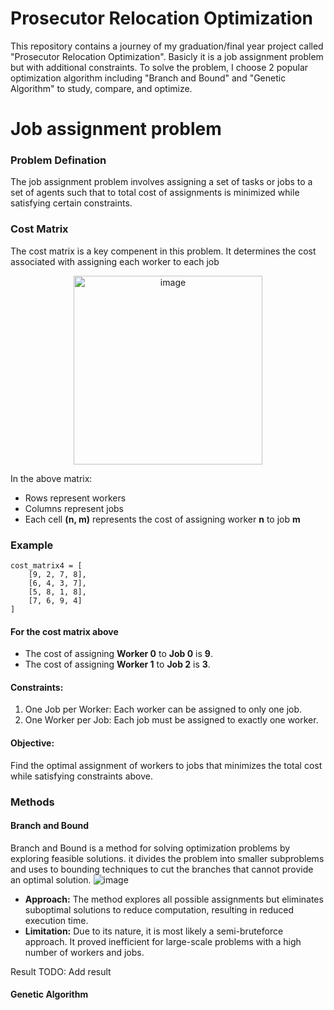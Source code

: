# Prosecutor Relocation Optimization
This repository contains a journey of my graduation/final year project called "Prosecutor Relocation Optimization".
Basicly it is a job assignment problem but with additional constraints. 
To solve the problem, I choose 2 popular optimization algorithm including "Branch and Bound" and "Genetic Algorithm" to study, compare, and optimize.

# Job assignment problem
### Problem Defination
The job assignment problem involves assigning a set of tasks or jobs to a set of agents such that to total cost of assignments is minimized while satisfying certain constraints. 
### Cost Matrix
The cost matrix is a key compenent in this problem. It determines the cost associated with assigning each worker to each job

<p align="center">
  <img width="302" alt="image" src="https://github.com/user-attachments/assets/a84d9ba4-fc00-40a1-bfc7-08ae1f0a2740">
</p>

In the above matrix:
- Rows represent workers
- Columns represent jobs
- Each cell **(n, m)** represents the cost of assigning worker **n** to job **m**

### Example
```
cost_matrix4 = [
    [9, 2, 7, 8], 
    [6, 4, 3, 7], 
    [5, 8, 1, 8], 
    [7, 6, 9, 4]  
]
```
#### For the cost matrix above
- The cost of assigning **Worker 0** to **Job 0** is **9**.
- The cost of assigning **Worker 1** to **Job 2** is **3**.

#### Constraints:
1. One Job per Worker: Each worker can be assigned to only one job.
2. One Worker per Job: Each job must be assigned to exactly one worker.
#### Objective: 
Find the optimal assignment of workers to jobs that minimizes the total cost while satisfying constraints above.


### Methods
#### Branch and Bound
Branch and Bound is a method for solving optimization problems by exploring feasible solutions. it divides the problem into smaller subproblems and uses to bounding techniques to cut the branches that cannot provide an optimal solution.
![image](https://github.com/user-attachments/assets/1d7454f7-b55b-4519-92b9-5d9d37fcd24b)
- **Approach:** The method explores all possible assignments but eliminates suboptimal solutions to reduce computation, resulting in reduced execution time.
- **Limitation:** Due to its nature, it is most likely a semi-bruteforce approach. It proved inefficient for large-scale problems with a high number of workers and jobs.

Result
TODO: Add result


#### Genetic Algorithm

